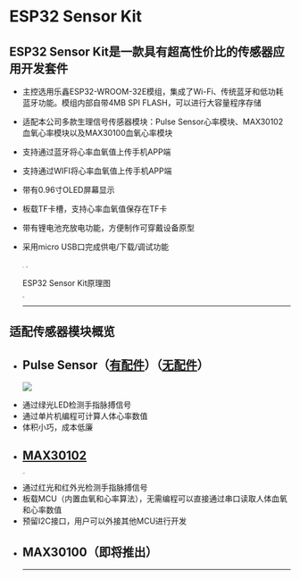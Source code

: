 # ESP32 Sensor Kit

## ESP32 Sensor Kit是一款具有超高性价比的传感器应用开发套件

- 主控选用乐鑫ESP32-WROOM-32E模组，集成了Wi-Fi、传统蓝牙和低功耗蓝牙功能。模组内部自带4MB SPI FLASH，可以进行大容量程序存储

- 适配本公司多款生理信号传感器模块：Pulse Sensor心率模块、MAX30102血氧心率模块以及MAX30100血氧心率模块

- 支持通过蓝牙将心率血氧值上传手机APP端

- 支持通过WIFI将心率血氧值上传手机APP端

- 带有0.96寸OLED屏幕显示

- 板载TF卡槽，支持心率血氧值保存在TF卡

- 带有锂电池充放电功能，方便制作可穿戴设备原型

- 采用micro USB口完成供电/下载/调试功能

  <img src="https://addison-cq.github.io/webPages/images/ESP32_LAYOUT.JPG" style="zoom: 15%;" />

  <img src="https://addison-cq.github.io/webPages/images/ESP32_back.jpg" style="zoom:17%;" />

  ESP32 Sensor Kit原理图
  
  <img src="https://addison-cq.github.io/webPages/Schematic_ESP32_HUB.png" style="zoom:17%;" />
  
  ------



## 适配传感器模块概览

- ## Pulse Sensor（[有配件](https://item.taobao.com/item.htm?spm=a21dvs.23580594.0.0.3bc13d0dJniMxi&ft=t&id=36688885742)）（[无配件](https://item.taobao.com/item.htm?spm=a1z10.1-c.w4004-5180712001.7.23184ebaXpwi0t&id=40354425711)）

    ![](https://addison-cq.github.io/webPages/images/image-20221026214424539.png)
* 通过绿光LED检测手指脉搏信号
* 通过单片机编程可计算人体心率数值
* 体积小巧，成本低廉

- ## [MAX30102](https://item.taobao.com/item.htm?spm=a21dvs.23580594.0.0.3bc13d0dJniMxi&ft=t&id=700319321804)

  <img src="https://addison-cq.github.io/webPages/images/ADS-30102_front.jpg" style="zoom:15%;" /><img src="https://addison-cq.github.io/webPages/images/ADS-30102_back.jpg" style="zoom:14%;" />
* 通过红光和红外光检测手指脉搏信号
* 板载MCU（内置血氧和心率算法），无需编程可以直接通过串口读取人体血氧和心率数值
* 预留I2C接口，用户可以外接其他MCU进行开发
- ## MAX30100（即将推出）
  
  ------
